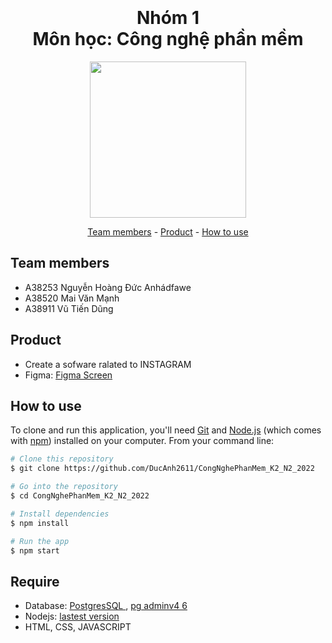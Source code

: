 
<h1 align="center">
  <br>
  <br>
  Nhóm 1
  <br>
  Môn học: Công nghệ phần mềm
  <br>
</h1>

<p align="center"></p>

<p align="center">
	<img src="https://upload.wikimedia.org/wikipedia/commons/thumb/e/e7/Instagram_logo_2016.svg/2048px-Instagram_logo_2016.svg.png" width = "250px" height = "auto">
</p>

<p align="center">
	<a href="#team-members">Team members</a> -
	<a href="#product">Product</a> -
	<a href="#how-to-use">How to use</a>
</p>

## Team members
* A38253 Nguyễn Hoàng Đức Anhádfawe
* A38520 Mai Văn Mạnh
* A38911 Vũ Tiến Dũng

## Product
* Create a sofware ralated to INSTAGRAM
* Figma: <a href="https://www.figma.com/file/Mwj5K4MhZSelFxlovuHdaB/Tuan_1_CongNghePhanMem?node-id=0%3A1&t=9h2brY1h5a8HcHVK-1">Figma Screen</a>
## How to use
To clone and run this application, you'll need [Git](https://git-scm.com) and [Node.js](https://nodejs.org/en/download/) (which comes with [npm](http://npmjs.com)) installed on your computer. From your command line:

```bash
# Clone this repository
$ git clone https://github.com/DucAnh2611/CongNghePhanMem_K2_N2_2022

# Go into the repository
$ cd CongNghePhanMem_K2_N2_2022

# Install dependencies
$ npm install

# Run the app
$ npm start
```

## Require

* Database: <a href="https://www.postgresql.org/download"> PostgresSQL </a>, <a href="https://www.pgadmin.org/download/">pg adminv4 6</a>
* Nodejs: <a href="https://nodejs.org/en/download/"> lastest version </a>
* HTML, CSS, JAVASCRIPT
